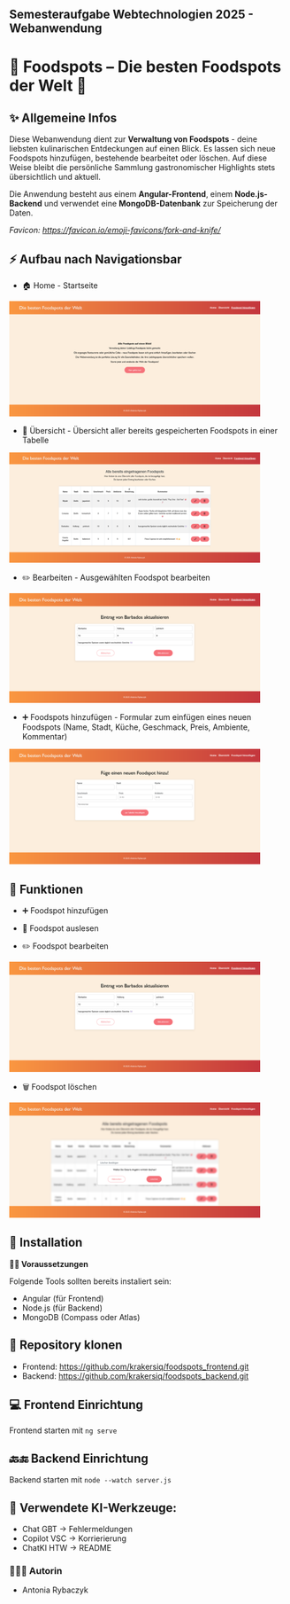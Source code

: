 ## Semesteraufgabe Webtechnologien 2025 - Webanwendung
# 🍴 Foodspots – Die besten Foodspots der Welt 🍴

## __✨ Allgemeine Infos__
Diese Webanwendung dient zur __Verwaltung von Foodspots__ - deine liebsten kulinarischen Entdeckungen auf einen Blick.
Es lassen sich neue Foodspots hinzufügen, bestehende bearbeitet oder löschen. 
Auf diese Weise bleibt die persönliche Sammlung gastronomischer Highlights stets übersichtlich und aktuell.

Die Anwendung besteht aus einem __Angular-Frontend__, einem __Node.js-Backend__ und verwendet eine __MongoDB-Datenbank__ zur Speicherung der Daten.

_Favicon: https://favicon.io/emoji-favicons/fork-and-knife/_
   

## __⚡ Aufbau nach Navigationsbar__
- 🏠 Home - Startseite  
<img src="screenshots/startseite.png" alt="Startseite-Screenshot" width="90%"/>

- 🔎 Übersicht - Übersicht aller bereits gespeicherten Foodspots in einer Tabelle  
<img src="screenshots/uebersicht.png" alt="Übersicht-Screenshot" width="90%"/>

- ✏️ Bearbeiten - Ausgewählten Foodspot bearbeiten 
<img src="screenshots/bearbeiten.png" alt="Bearbeiten-Screenshot" width="90%"/> 

- ➕ Foodspots hinzufügen - Formular zum einfügen eines neuen Foodspots (Name, Stadt, Küche, Geschmack, Preis, Ambiente, Kommentar)
<img src="screenshots/hinzufuegen.png" alt="Hinzufügen-Screenshot" width="90%"/> 


## __🔧 Funktionen__
- ➕ Foodspot hinzufügen  

- 🔎 Foodspot auslesen  

- ✏️ Foodspot bearbeiten  
<img src="screenshots/bearbeiten.png" alt="Bearbeiten-Screenshot" width="90%"/>

- 🗑️ Foodspot löschen  
<img src="screenshots/loeschen.png" alt="Löschen-Screenshot" width="90%"/>

## __🔄 Installation__

**☝🏻 Voraussetzungen**

Folgende Tools sollten bereits instaliert sein:
+ Angular (für Frontend)
+ Node.js (für Backend)
+ MongoDB (Compass oder Atlas)

## 🔗 Repository klonen
- Frontend: https://github.com/krakersiq/foodspots_frontend.git
- Backend: https://github.com/krakersiq/foodspots_backend.git

## 💻 Frontend Einrichtung
Frontend starten mit 
```ng serve```


## 🔙🔚 Backend Einrichtung
Backend starten mit 
```node --watch server.js ```

## __🤖 Verwendete KI-Werkzeuge:__
+ Chat GBT -> Fehlermeldungen
+ Copilot VSC -> Korrierierung
+ ChatKI HTW -> README

### 👩🏻‍💻 Autorin
- Antonia Rybaczyk